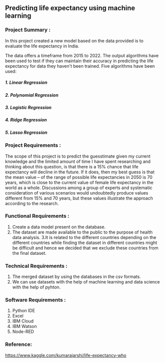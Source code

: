 ## Predicting life expectancy using machine learning
 
### Project Summary :
In this project created a new model based on the data provided is to evaluate the life expectancy in India.

The data offers a timeframe from 2015 to 2022. The output algorithms have been used to test if they can maintain their accuracy in predicting the life expectancy for data they haven't been trained. Five algorithms have been used:

##### 1. Linear Regression
##### 2. Polynomial Regression
##### 3. Logistic Regression
##### 4. Ridge Regression
##### 5. Lasso Regression

### Project Requirements :

The scope of this project is to predict the guesstimate given my current knowledge and the limited amount of time I have spent researching and thinking about this question, is that there is a 15% chance that life expectancy will decline in the future. If it does, then my best guess is that the mean value – of the range of possible life expectancies in 2050  is 70 years, which is close to the current value of female life expectancy in the world as a whole. Discussions among a group of experts and systematic consideration of various scenarios would undoubtedly produce values different from 15% and 70 years, but these values illustrate the approach according to the research.

### Functional Requirements :

1. Create a data model present on the database.
2. The dataset are made available to the public to the purpose of health data  analysis.
3.It is related to the different countries depending on the different countries while finding the dataset in different countries might be difficult and hence we decided that we exclude these countries from the final dataset.


### Technical Requirements :
1. The merged dataset by using the databases in the csv formats.
2. We can use datasets with the help of machine learning and data science with the help of pyhton.

### Software Requirements :
1. Python IDE
2. Excel
3. IBM Cloud
4. IBM Watson 
5. Node-RED 

### Reference: 
https://www.kaggle.com/kumarajarshi/life-expectancy-who
